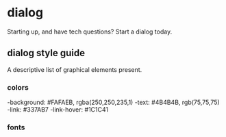 # dialog

Starting up, and have tech questions? Start a dialog today.

## dialog style guide

A descriptive list of graphical elements present.

### colors

-background: #FAFAEB, rgba(250,250,235,1)
-text: #4B4B4B, rgb(75,75,75)
-link: #337AB7
-link-hover: #1C1C41

### fonts
